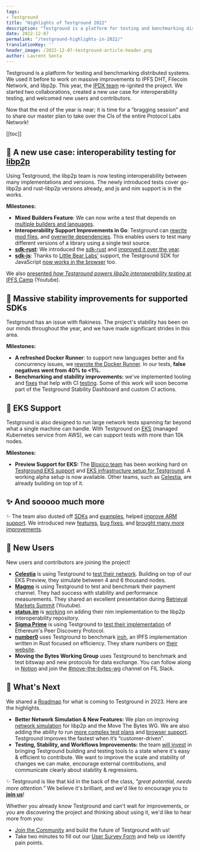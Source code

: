 ```yaml
---
tags:
- Testground
title: "Highlights of Testground 2022"
description: "Testground is a platform for testing and benchmarking distributed systems. This year, the IPDX team re-ignited the project."
date: 2022-12-07
permalink: "/testground-highlights-in-2022/"
translationKey: ''
header_image: /2022-12-07-testground-article-header.png
author: Laurent Senta
---
```


Testground is a platform for testing and benchmarking distributed systems. We used it before to work on massive improvements to IPFS DHT, Filecoin Network, and libp2p. This year, the [IPDX team](https://pl-strflt.notion.site/IPDX-122073392dce454e9ca4b87231034483) re-ignited the project. We started two collaborations, created a new use case for interoperability testing, and welcomed new users and contributors.

Now that the end of the year is near; it is time for a “bragging session” and to share our master plan to take over the CIs of the entire Protocol Labs Network!

[[toc]]

## 🔌 A new use case: interoperability testing for [libp2p](https://libp2p.io/)

Using Testground, the libp2p team is now testing interoperability between many implementations and versions. The newly introduced tests cover go-libp2p and rust-libp2p versions already, and js and nim support is in the works.

**Milestones:**

- **Mixed Builders Feature**: We can now write a test that depends on [multiple builders and languages](https://github.com/testground/testground/pull/1367).
- **Interoperability Support Improvements in Go**: Testground can [rewrite mod files](https://github.com/testground/testground/pull/1338), and [overwrite dependencies](https://github.com/testground/testground/pull/1338). This enables users to test many different versions of a library using a single test source.
- [**sdk-rust**](https://github.com/testground/sdk-rust): We introduced the [sdk-rust](https://github.com/testground/testground/pull/1287) and [improved it over the year](https://github.com/testground/sdk-rust/pulls?q=is%3Apr+is%3Aclosed).
- [**sdk-js**](https://github.com/testground/sdk-js): Thanks to [Little Bear Labs’](https://littlebearlabs.io/) support, the Testground SDK for JavaScript [now works in the browser](https://github.com/testground/sdk-js/pull/26) too.

We also [presented _how Testground powers libp2p interoperability testing_ at IPFS Camp](https://www.youtube.com/watch?v=b2SkC4dYV-A) (Youtube).

## 🤹 Massive stability improvements for supported SDKs

Testground has an issue with flakiness. The project's stability has been on our minds throughout the year, and we have made significant strides in this area.

**Milestones:**

- **A refreshed Docker Runner**: to support new languages better and fix concurrency issues, we [rewrote the Docker Runner](https://github.com/testground/testground/pull/1407#issuecomment-1203853804). In our tests, **false negatives went from 40% to <1%.**
- **Benchmarking and stability improvements:** we've implemented tooling and [fixes](https://github.com/testground/testground/pull/1421) that help with CI [testing](https://github.com/libp2p/test-plans/pulls?q=is%3Apr+is%3Amerged+merged%3A%3E%3D2022-01-01). Some of this work will soon become part of the Testground Stability Dashboard and custom CI actions.

## 🐘 EKS Support

Testground is also designed to run large network tests spanning far beyond what a single machine can handle. With Testground on [EKS](https://aws.amazon.com/eks/) (managed Kubernetes service from AWS), we can support tests with more than 10k nodes.

**Milestones:**

- **Preview Support for EKS:** The [Bloxico team](https://bloxico.com/) has been working hard on [Testground EKS support](https://github.com/testground/testground/pull/1350) and [EKS infrastructure setup for Testground](https://github.com/testground/infra/pull/78). A working alpha setup is now available. Other teams, such as [Celestia](https://celestia.org/), are already building on top of it.

## ✨ And sooooo much more

✨  The team also dusted off [SDKs](https://github.com/testground/sdk-js/pull/22) and [examples](https://github.com/testground/testground/pull/1306), helped [improve ARM support](https://github.com/testground/testground/pull/1372). We introduced new [features](https://github.com/testground/testground/pull/1481), [bug fixes](https://github.com/testground/testground/pull/1321), and [brought many more improvements](https://github.com/testground/testground/pulls?q=is%3Apr+is%3Aclosed+merged%3A%3E2022-01-01+).
    

## 🫶 New Users

New users and contributors are joining the project!

- [**Celestia**](https://celestia.org/) is using Testground to [test their network](https://github.com/celestiaorg/test-infra). Building on top of our EKS Preview, they simulate between 4 and 6 thousand nodes.
- [**Magmo**](https://magmo.com/) is using Testground to test and benchmark their payment channel. They had success with stability and performance measurements. They shared an excellent presentation during [Retrieval Markets Summit](https://www.youtube.com/watch?v=xYn8Evkrs30) (Youtube).
- [**status.im**](https://status.im/) is [working](https://github.com/libp2p/test-plans/pull/70) on adding their nim implementation to the libp2p interoperability repository.
- [**Sigma Prime**](https://sigmaprime.io/) is using Testground to [test their implementation](https://github.com/ackintosh/discv5-testground) of Ethereum's Peer Discovery Protocol.
- [**number0**](https://n0.computer/) uses Testground to benchmark [iroh](https://iroh.computer/), an IPFS implementation written in Rust focused on efficiency. They share numbers on [their website](https://iroh.computer/).
- **Moving the Bytes Working Group** uses Testground to benchmark and test bitswap and new protocols for data exchange. You can follow along in [Notion](https://www.notion.so/MTB-WG-Meeting-1-cfeed84309894936bd652f1b47f3221a) and join the [#move-the-bytes-wg](https://filecoinproject.slack.com/archives/C04A22DCQCF) channel on FIL Slack.

## 🚀 What's Next

We shared a [Roadmap](https://github.com/testground/testground/blob/master/ROADMAP.md) for what is coming to Testground in 2023. Here are the highlights.

- **Better Network Simulation & New Features:** We plan on improving [network simulation](https://github.com/testground/testground/issues/1488) for libp2p and the Move The Bytes WG. We are also adding the ability to run [more complex test plans](https://github.com/testground/testground/issues/1493) and [browser support](https://github.com/testground/testground/issues/1386). Testground improves the fastest when it’s “customer-driven”.
- **Testing, Stability, and Workflows Improvements:** the team [will invest](https://github.com/testground/testground/issues/1512) in bringing Testground building and testing tools to a state where it's easy & efficient to contribute. We want to improve the scale and stability of changes we can make, encourage external contributions, and communicate clearly about stability & regressions.

<div class="blog type-rich block w-full p-6 bg-white border border-gray-200 rounded-lg shadow-md dark:bg-gray-800 dark:border-gray-700">

✨ Testground is like that kid in the back of the class, *"great potential, needs more attention.”* We believe it's brilliant, and we'd like to encourage you to [**join us**](https://docs.testground.ai/v/master/table-of-contents/readme/community)!

Whether you already know Testground and can't wait for improvements, or you are discovering the project and thinking about using it, we'd like to hear more from you:

- [Join the Community](https://docs.testground.ai/v/master/table-of-contents/readme/community) and build the future of Testground with us!
- Take two minutes to fill out our [User Survey Form](https://docs.google.com/forms/d/e/1FAIpQLScnsIVq2c6nLqchStzX78LyaZxo5CiIJUviMcMuYBz2QdpdMw/viewform) and help us identify pain points.

</div>